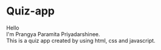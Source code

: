 # Quiz-app
Hello
<br>
I'm Prangya Paramita Priyadarshinee.
<br>
This is a quiz app created by using html, css and javascript.
